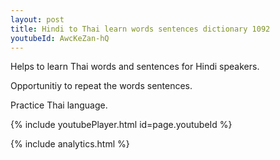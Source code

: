 ```yaml
---
layout: post
title: Hindi to Thai learn words sentences dictionary 1092 
youtubeId: AwcKeZan-hQ
---
```

 
 
Helps to learn Thai words and sentences for Hindi speakers.

Opportunitiy to repeat the words sentences. 

Practice Thai language. 
 
{% include youtubePlayer.html id=page.youtubeId %}
 
 
{% include analytics.html %}